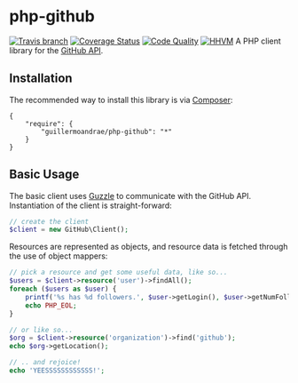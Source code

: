 # php-github
[![Travis branch](https://img.shields.io/travis/guillermoandrae/php-github.svg?style=flat)](https://travis-ci.org/guillermoandrae/php-github) [![Coverage Status](http://img.shields.io/scrutinizer/coverage/g/guillermoandrae/php-github.svg?style=flat)](https://scrutinizer-ci.com/g/guillermoandrae/php-github/?branch=master) [![Code Quality](http://img.shields.io/scrutinizer/g/guillermoandrae/php-github.svg?style=flat)](https://scrutinizer-ci.com/g/guillermoandrae/php-github/?branch=master) [![HHVM](https://img.shields.io/hhvm/guillermoandrae/php-github.svg?style=flat)](http://hhvm.h4cc.de/package/guillermoandrae/php-github.json)
A PHP client library for the [GitHub API](https://developer.github.com/v3/).

## Installation
The recommended way to install this library is via [Composer](http://getcomposer.org):
```
{
    "require": {
        "guillermoandrae/php-github": "*"
    }
}
```

## Basic Usage
The basic client uses [Guzzle](http://docs.guzzlephp.org/en/latest/) to communicate with the GitHub API. Instantiation of the client is straight-forward:

```php
// create the client
$client = new GitHub\Client();
```

Resources are represented as objects, and resource data is fetched through the use of object mappers:

```php
// pick a resource and get some useful data, like so...
$users = $client->resource('user')->findAll();
foreach ($users as $user) {
    printf('%s has %d followers.', $user->getLogin(), $user->getNumFollowers());
    echo PHP_EOL;
}

// or like so...
$org = $client->resource('organization')->find('github');
echo $org->getLocation();

// .. and rejoice!
echo 'YEESSSSSSSSSSSS!';
```
